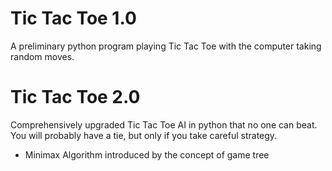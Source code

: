 # Tic Tac Toe 1.0
A preliminary python program playing Tic Tac Toe with the computer taking random moves.

# Tic Tac Toe 2.0
Comprehensively upgraded Tic Tac Toe AI in python that no one can beat. You will probably have a tie, but only if you take careful strategy.

- Minimax Algorithm introduced by the concept of game tree

